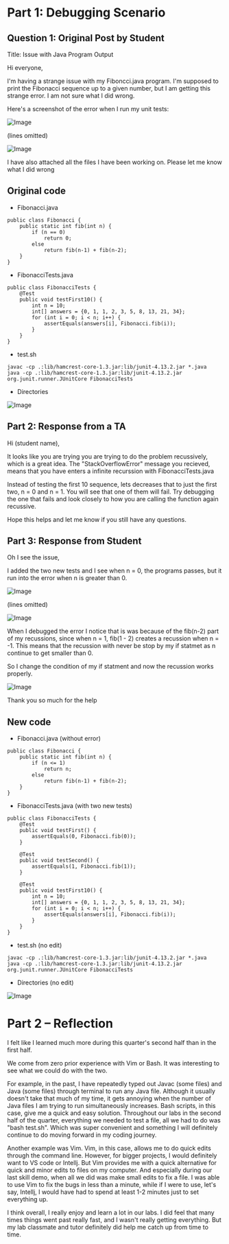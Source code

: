 # Part 1: Debugging Scenario

## Question 1: Original Post by Student

Title: Issue with Java Program Output

Hi everyone,

I'm having a strange issue with my Fiboncci.java program. I'm supposed to print the Fibonacci sequence up to a given number, but I am getting this strange error. I am not sure what I did wrong. 

Here's a screenshot of the error when I run my unit tests:

![Image](error1.png)

(lines omitted) 

![Image](error2.png)

I have also attached all the files I have been working on. Please let me know what I did wrong


## Original code

* Fibonacci.java 
```
public class Fibonacci {
    public static int fib(int n) {
        if (n == 0)
            return 0;
        else
            return fib(n-1) + fib(n-2);
    }
}
```

* FibonacciTests.java
```
public class FibonacciTests {
    @Test
    public void testFirst10() {
        int n = 10; 
	    int[] answers = {0, 1, 1, 2, 3, 5, 8, 13, 21, 34};
        for (int i = 0; i < n; i++) {
            assertEquals(answers[i], Fibonacci.fib(i));
        }
    }
}
```

* test.sh
```
javac -cp .:lib/hamcrest-core-1.3.jar:lib/junit-4.13.2.jar *.java
java -cp .:lib/hamcrest-core-1.3.jar:lib/junit-4.13.2.jar org.junit.runner.JUnitCore FibonacciTests
```

* Directories
  
![Image](dir.png)

## Part 2: Response from a TA 

Hi (student name), 

It looks like you are trying you are trying to do the problem recussively, which is a great idea.
The "StackOverflowError" message you recieved, means that you have enters a infinite recurssion with FibonacciTests.java

Instead of testing the first 10 sequence, lets decreases that to just the first two, n = 0 and n = 1. 
You will see that one of them will fail. Try debugging the one that fails and look closely to how you are calling the function again recussive. 

Hope this helps and let me know if you still have any questions. 


## Part 3: Response from Student 

Oh I see the issue,

I added the two new tests and I see when n = 0, the programs passes, but it run into the error when n is greater than 0. 

![Image](error1.png)

(lines omitted) 

![Image](error2.png)

When I debugged the error I notice that is was because of the fib(n-2) part of my recussions, since when n = 1, fib(1 - 2) creates a recussion when n = -1. This means that the recussion with never be stop by my if statmet as n continue to get smaller than 0. 

So I change the condition of my if statment and now the recussion works properly. 

![Image](success.png)

Thank you so much for the help

## New code

* Fibonacci.java (without error)
```
public class Fibonacci {
    public static int fib(int n) {
        if (n <= 1)
            return n;
        else
            return fib(n-1) + fib(n-2);
    }
}
```

* FibonacciTests.java (with two new tests) 
```
public class FibonacciTests {
    @Test
    public void testFirst() {
        assertEquals(0, Fibonacci.fib(0));
    }

    @Test
    public void testSecond() {
        assertEquals(1, Fibonacci.fib(1));
    }

    @Test
    public void testFirst10() {
        int n = 10; 
	    int[] answers = {0, 1, 1, 2, 3, 5, 8, 13, 21, 34};
        for (int i = 0; i < n; i++) {
            assertEquals(answers[i], Fibonacci.fib(i));
        }
    }
}
```

* test.sh (no edit) 
```
javac -cp .:lib/hamcrest-core-1.3.jar:lib/junit-4.13.2.jar *.java
java -cp .:lib/hamcrest-core-1.3.jar:lib/junit-4.13.2.jar org.junit.runner.JUnitCore FibonacciTests
```

* Directories (no edit)
  
![Image](dir.png)

# Part 2 – Reflection

I felt like I learned much more during this quarter's second half than in the first half.

We come from zero prior experience with Vim or Bash. It was interesting to see what we could do with the two. 

For example, in the past, I have repeatedly typed out Javac (some files) and Java (some files) through terminal to run any Java file. Although it usually doesn't take that much of my time, it gets annoying when the number of Java files I am trying to run simultaneously increases. Bash scripts, in this case, give me a quick and easy solution. Throughout our labs in the second half of the quarter, everything we needed to test a file, all we had to do was "bash test.sh". Which was super convenient and something I will definitely continue to do moving forward in my coding journey. 

Another example was Vim. Vim, in this case, allows me to do quick edits through the command line. However, for bigger projects, I would definitely want to  VS code or Intellj. But Vim provides me with a quick alternative for quick and minor edits to files on my computer. And especially during our last skill demo, when all we did was make small edits to fix a file. I was able to use Vim to fix the bugs in less than a minute, while if I were to use, let's say, Intellj, I would have had to spend at least 1-2 minutes just to set everything up. 

I think overall, I really enjoy and learn a lot in our labs. I did feel that many times things went past really fast, and I wasn't really getting everything. But my lab classmate and tutor definitely did help me catch up from time to time. 
